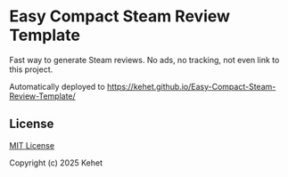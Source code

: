 # Easy Compact Steam Review Template

Fast way to generate Steam reviews. No ads, no tracking, not even link to this project. 

Automatically deployed to https://kehet.github.io/Easy-Compact-Steam-Review-Template/

## License

[MIT License](./LICENSE)

Copyright (c) 2025 Kehet
